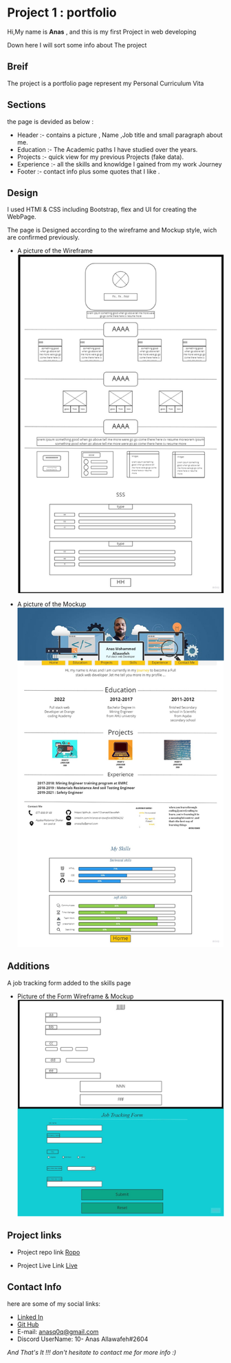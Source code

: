 # Project 1 : portfolio 

Hi,My name is **Anas** , and this is my first Project in web developing 

Down here I will sort some info about The project


## Breif

The project is a portfolio page represent my Personal Curriculum Vita


## Sections

the page is devided as below :

* Header :- contains a picture , Name ,Job title and small paragraph about me.
* Education :- The Academic paths I have studied over the years.
* Projects :- quick view for my previous Projects (fake data).
* Experience :- all the skills and knowldge I gained from my work Journey
* Footer :- contact info plus some quotes that I like .


## Design 

I used HTMl & CSS including Bootstrap, flex and UI for creating the WebPage.

The page is Designed according to the wireframe and Mockup style, wich are confirmed previously.

* A picture of the Wireframe 
![Wireframe](./wireframe.jpg)

* A picture of the Mockup
![Mockup](mockup.jpg) 




## Additions
A job tracking form added to the skills page

* Picture of the Form Wireframe & Mockup
![Form Wireframe & Mockup](./form%20wireframe%20and%20mockup.jpg)


## Project links

* Project repo link
[Ropo](https://github.com/10-anasAllawafeh/project1)

* Project Live Link 
[Live](https://10-anasallawafeh.github.io/project1/)

## Contact Info

here are some of my social links:
* [Linked In](https://www.linkedin.com/in/anas-al-lawafia-b05954232)
* [Git Hub](https://github.com/10-anasAllawafeh)
* E-mail: anasq0q@gmail.com
* Discord UserName: 10- Anas Allawafeh#2604


*And That's It !!! don't hesitate to contact me for more info :)*
